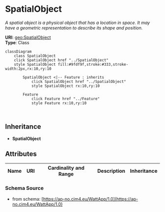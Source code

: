 # SpatialObject

_A spatial object is a physical object that has a location in space. It may have a geometric representation to describe its shape and position._

**URI**: [geo:SpatialObject](http://www.opengis.net/ont/geosparql#SpatialObject)<br />
**Type**: Class

```mermaid
classDiagram
    class SpatialObject
    click SpatialObject href "../SpatialObject"
    style SpatialObject fill:#9fdf9f,stroke:#333,stroke-width:2px,rx:10,ry:10

        SpatialObject <|-- Feature : inherits
            click SpatialObject href "../SpatialObject"
            style SpatialObject rx:10,ry:10

        Feature
            click Feature href "../Feature"
            style Feature rx:10,ry:10



```

## Inheritance
* **SpatialObject**

## Attributes
| Name | URI | Cardinality and Range | Description | Inheritance |
| ---  | --- | --- | --- | --- |

### Schema Source
* from schema: [https://ap-no.cim4.eu/WattApp/1.0](https://ap-no.cim4.eu/WattApp/1.0)
